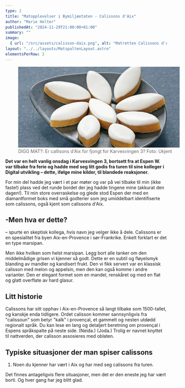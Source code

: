 ```yaml
---
type: 2
title: "Matopplevelser i Bymiljøetaten - Calissons d'Aix"
author: "Marie Holter"
publishedAt: "2024-11-29T21:00:00+01:00"
summary: ""
image:
  { url: "/src/assets/calisson-daix.png", alt: "Matretten Calissons d'Aix" }
layout: "../../layouts/MatspaltenLayout.astro"
elementsPerRow: 2
---
```


<figure style="width:100%;">
  <img src="/src/assets/calisson-daix.png" alt="Matretten calissons d'Aix">
  <figcaption style="color:#666;width:100%;">DIGG MAT?: Er callisons d'Aix for fjongt for Karvesvingen 3? Foto: Ukjent</figcaption>
</figure>

**Det var en helt vanlig onsdag i Karvesvingen 3, bortsett fra at Espen W. var tilbake fra ferie og hadde med seg litt godis fra turen til sine kolleger i Digital utvikling – dette, ifølge mine kilder, til blandede reaksjoner.**

For min del hadde jeg vært i et par møter og var på vei tilbake til min (ikke faste!) plass ved det runde bordet der jeg hadde tingene mine (akkurat den dagen!). Til min store overraskelse og glede stod Espen der med en diamantformet boks med små godterier som jeg umiddelbart identifiserte som calissons, også kjent som calissons d'Aix.

## -Men hva er dette?

– spurte en skeptisk kollega, hvis navn jeg velger ikke å dele. Calissons er en spesialitet fra byen Aix-en-Provence i sør-Frankrike. Enkelt forklart er det en type marsipan.

Men ikke hvilken som helst marsipan. Legg bort alle tanker om den middelmådige grisen vi kjenner så godt. Dette er en subtil og fløyelsmyk blanding av mandler og kandisert frukt. Den vi fikk servert var en klassisk calisson med melon og appelsin, men den kan også komme i andre varianter. Den er elegant formet som en mandel, renskåret og med en flat og glatt overflate av hard glasur.

## Litt historie

Calissons har sitt opphav i Aix-en-Provence så langt tilbake som 1500-tallet, og kanskje enda tidligere. Ordet calisson kommer sannsynligvis fra "calissoun" som betyr "kalk" i provençal, et gammelt og nesten utdødd regionalt språk. Du kan lese en lang og detaljert beretning om provençal i Espens språkspalte på neste side. (Neida.) (Joda.) Trolig er navnet knyttet til nattverden, der calisson assosieres med oblaten.

## Typiske situasjoner der man spiser calissons

1. Noen du kjenner har vært i Aix og har med seg calissons fra turen.

Det finnes antageligvis flere situasjoner, men det er den eneste jeg har vært borti. Og hver gang har jeg blitt glad.
